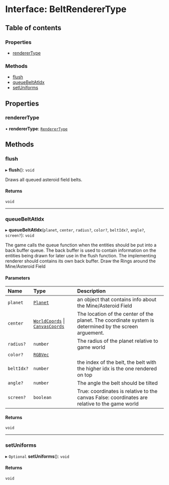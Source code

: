 # Interface: BeltRendererType

## Table of contents

### Properties

- [rendererType](BeltRendererType.md#renderertype)

### Methods

- [flush](BeltRendererType.md#flush)
- [queueBeltAtIdx](BeltRendererType.md#queuebeltatidx)
- [setUniforms](BeltRendererType.md#setuniforms)

## Properties

### rendererType

• **rendererType**: [`RendererType`](../README.md#renderertype)

## Methods

### flush

▸ **flush**(): `void`

Draws all queued asteroid field belts.

#### Returns

`void`

---

### queueBeltAtIdx

▸ **queueBeltAtIdx**(`planet`, `center`, `radius?`, `color?`, `beltIdx?`, `angle?`, `screen?`): `void`

The game calls the queue function when the entities should be put into a back buffer queue.
The back buffer is used to contain information on the entities being drawn for later use in the flush function.
The implementing renderer should contains its own back buffer.
Draw the Rings around the Mine/Asteroid Field

#### Parameters

| Name       | Type                                                                           | Description                                                                                            |
| :--------- | :----------------------------------------------------------------------------- | :----------------------------------------------------------------------------------------------------- |
| `planet`   | [`Planet`](../README.md#planet)                                                | an object that contains info about the Mine/Asteroid Field                                             |
| `center`   | [`WorldCoords`](../README.md#worldcoords) \| [`CanvasCoords`](CanvasCoords.md) | The location of the center of the planet. The coordinate system is determined by the screen arguement. |
| `radius?`  | `number`                                                                       | The radius of the planet relative to game world                                                        |
| `color?`   | [`RGBVec`](../README.md#rgbvec)                                                |                                                                                                        |
| `beltIdx?` | `number`                                                                       | the index of the belt, the belt with the higher idx is the one rendered on top                         |
| `angle?`   | `number`                                                                       | The angle the belt should be tilted                                                                    |
| `screen?`  | `boolean`                                                                      | True: coordinates is relative to the canvas False: coordinates are relative to the game world          |

#### Returns

`void`

---

### setUniforms

▸ `Optional` **setUniforms**(): `void`

#### Returns

`void`
